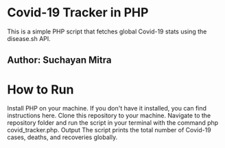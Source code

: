 # Covid-19 Tracker in PHP
This is a simple PHP script that fetches global Covid-19 stats using the disease.sh API.

## Author: Suchayan Mitra

# How to Run
Install PHP on your machine. If you don't have it installed, you can find instructions here.
Clone this repository to your machine.
Navigate to the repository folder and run the script in your terminal with the command php covid_tracker.php.
Output
The script prints the total number of Covid-19 cases, deaths, and recoveries globally.
